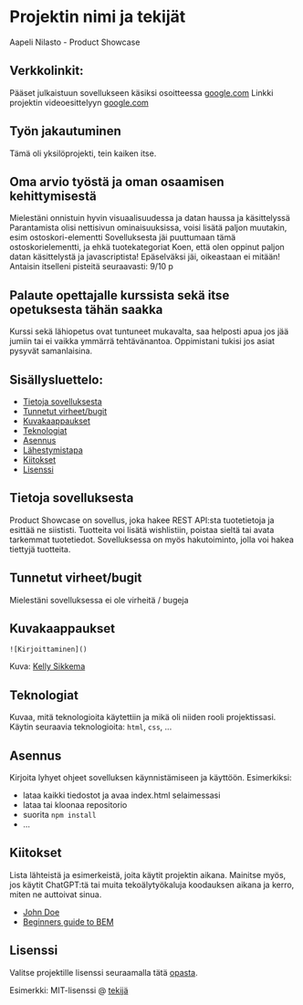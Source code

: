 # Projektin nimi ja tekijät
Aapeli Nilasto - Product Showcase

## Verkkolinkit:
Pääset julkaistuun sovellukseen käsiksi osoitteessa [google.com](https://google.com)
Linkki projektin videoesittelyyn [google.com](https://google.com)

## Työn jakautuminen 
Tämä oli yksilöprojekti, tein kaiken itse.

## Oma arvio työstä ja oman osaamisen kehittymisestä
Mielestäni onnistuin hyvin visuaalisuudessa ja datan haussa ja käsittelyssä
Parantamista olisi nettisivun ominaisuuksissa, voisi lisätä paljon muutakin, esim ostoskori-elementti
Sovelluksesta jäi puuttumaan tämä ostoskorielementti, ja ehkä tuotekategoriat
Koen, että olen oppinut paljon datan käsittelystä ja javascriptista!
Epäselväksi jäi, oikeastaan ei mitään!
Antaisin itselleni pisteitä seuraavasti: 9/10 p

## Palaute opettajalle kurssista sekä itse opetuksesta tähän saakka
Kurssi sekä lähiopetus ovat tuntuneet mukavalta, saa helposti apua jos jää jumiin tai ei vaikka ymmärrä tehtävänantoa.
Oppimistani tukisi jos asiat pysyvät samanlaisina.


## Sisällysluettelo:

- [Tietoja sovelluksesta](#tietoja-sovelluksesta)
- [Tunnetut virheet/bugit](#Tunnetut-virheet/bugit)
- [Kuvakaappaukset](#kuvakaappaukset)
- [Teknologiat](#teknologiat)
- [Asennus](#asennus)
- [Lähestymistapa](#lähestymistapa)
- [Kiitokset](#kiitokset)
- [Lisenssi](#lisenssi)

## Tietoja sovelluksesta
Product Showcase on sovellus, joka hakee REST API:sta tuotetietoja ja esittää ne siististi. Tuotteita voi lisätä wishlistiin, poistaa sieltä tai avata tarkemmat tuotetiedot. Sovelluksessa on myös hakutoiminto, jolla voi hakea tiettyjä tuotteita.

## Tunnetut virheet/bugit
Mielestäni sovelluksessa ei ole virheitä / bugeja

## Kuvakaappaukset

`![Kirjoittaminen]()`

Kuva: [Kelly Sikkema](https://unsplash.com/@kellysikkema)

## Teknologiat
Kuvaa, mitä teknologioita käytettiin ja mikä oli niiden rooli projektissasi.  
Käytin seuraavia teknologioita: `html`, `css`, ...

## Asennus
Kirjoita lyhyet ohjeet sovelluksen käynnistämiseen ja käyttöön. Esimerkiksi:  
- lataa kaikki tiedostot ja avaa index.html selaimessasi  
- lataa tai kloonaa repositorio  
- suorita `npm install`  
- ...

## Kiitokset
Lista lähteistä ja esimerkeistä, joita käytit projektin aikana. Mainitse myös, jos käytit ChatGPT:tä tai muita tekoälytyökaluja koodauksen aikana ja kerro, miten ne auttoivat sinua.  
- [John Doe](johndoe.com)  
- [Beginners guide to BEM](link-goes-here.com)  

## Lisenssi
Valitse projektille lisenssi seuraamalla tätä [opasta](https://docs.github.com/en/communities/setting-up-your-project-for-healthy-contributions/adding-a-license-to-a-repository).

Esimerkki: MIT-lisenssi @ [tekijä](author.com)
